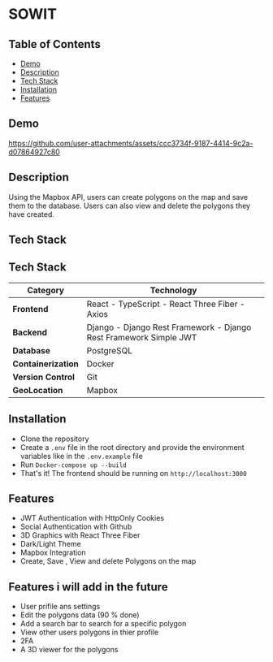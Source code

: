 # SOWIT

## Table of Contents

- [Demo](#demo)
- [Description](#description)
- [Tech Stack](#tech-stack)
- [Installation](#installation)
- [Features](#features)

## Demo


https://github.com/user-attachments/assets/ccc3734f-9187-4414-9c2a-d07864927c80


## Description

Using the Mapbox API, users can create polygons on the map and save them to the database. Users can also view and delete the polygons they have created.

## Tech Stack

## Tech Stack

| Category             | Technology                                                        |
| -------------------- | ----------------------------------------------------------------- |
| **Frontend**         | React - TypeScript - React Three Fiber - Axios                    |
| **Backend**          | Django - Django Rest Framework - Django Rest Framework Simple JWT |
| **Database**         | PostgreSQL                                                        |
| **Containerization** | Docker                                                            |
| **Version Control**  | Git                                                               |
| **GeoLocation**      | Mapbox                                                            |

## Installation


- Clone the repository
- Create a `.env` file in the root directory and provide the environment variables like in the `.env.example` file
- Run `Docker-compose up --build`
- That's it! The frontend should be running on `http://localhost:3000`

## Features

- JWT Authentication with HttpOnly Cookies
- Social Authentication with Github
- 3D Graphics with React Three Fiber
- Dark/Light Theme
- Mapbox Integration
- Create, Save , View and delete Polygons on the map

## Features i will add in the future

- User prifile ans settings
- Edit the polygons data (90 % done)
- Add a search bar to search for a specific polygon
- View other users polygons in thier profile
- 2FA
- A 3D viewer for the polygons

